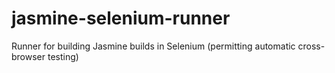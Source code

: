 jasmine-selenium-runner
=======================

Runner for building Jasmine builds in Selenium (permitting automatic cross-browser testing) 
